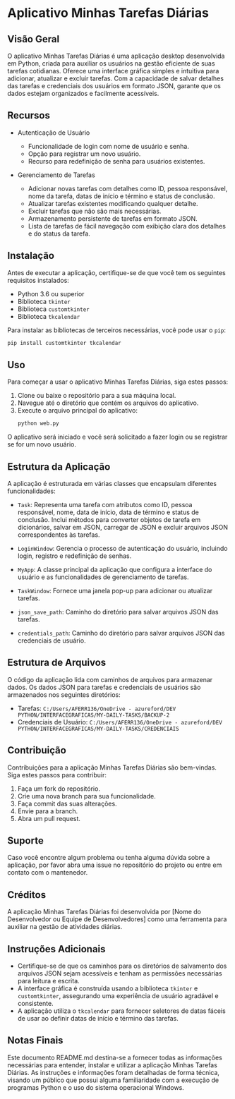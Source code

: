 # Aplicativo Minhas Tarefas Diárias

## Visão Geral

O aplicativo Minhas Tarefas Diárias é uma aplicação desktop desenvolvida em Python, criada para auxiliar os usuários na gestão eficiente de suas tarefas cotidianas. Oferece uma interface gráfica simples e intuitiva para adicionar, atualizar e excluir tarefas. Com a capacidade de salvar detalhes das tarefas e credenciais dos usuários em formato JSON, garante que os dados estejam organizados e facilmente acessíveis.

## Recursos

- Autenticação de Usuário
  - Funcionalidade de login com nome de usuário e senha.
  - Opção para registrar um novo usuário.
  - Recurso para redefinição de senha para usuários existentes.

- Gerenciamento de Tarefas
  - Adicionar novas tarefas com detalhes como ID, pessoa responsável, nome da tarefa, datas de início e término e status de conclusão.
  - Atualizar tarefas existentes modificando qualquer detalhe.
  - Excluir tarefas que não são mais necessárias.
  - Armazenamento persistente de tarefas em formato JSON.
  - Lista de tarefas de fácil navegação com exibição clara dos detalhes e do status da tarefa.

## Instalação

Antes de executar a aplicação, certifique-se de que você tem os seguintes requisitos instalados:

- Python 3.6 ou superior
- Biblioteca `tkinter`
- Biblioteca `customtkinter`
- Biblioteca `tkcalendar`

Para instalar as bibliotecas de terceiros necessárias, você pode usar o `pip`:

```bash
pip install customtkinter tkcalendar
```

## Uso

Para começar a usar o aplicativo Minhas Tarefas Diárias, siga estes passos:

1. Clone ou baixe o repositório para a sua máquina local.
2. Navegue até o diretório que contém os arquivos do aplicativo.
3. Execute o arquivo principal do aplicativo:
   ```bash
   python web.py
   ```

O aplicativo será iniciado e você será solicitado a fazer login ou se registrar se for um novo usuário.

## Estrutura da Aplicação

A aplicação é estruturada em várias classes que encapsulam diferentes funcionalidades:

- `Task`: Representa uma tarefa com atributos como ID, pessoa responsável, nome, data de início, data de término e status de conclusão. Inclui métodos para converter objetos de tarefa em dicionários, salvar em JSON, carregar de JSON e excluir arquivos JSON correspondentes às tarefas.

- `LoginWindow`: Gerencia o processo de autenticação do usuário, incluindo login, registro e redefinição de senhas.

- `MyApp`: A classe principal da aplicação que configura a interface do usuário e as funcionalidades de gerenciamento de tarefas.

- `TaskWindow`: Fornece uma janela pop-up para adicionar ou atualizar tarefas.

- `json_save_path`: Caminho do diretório para salvar arquivos JSON das tarefas.

- `credentials_path`: Caminho do diretório para salvar arquivos JSON das credenciais de usuário.

## Estrutura de Arquivos

O código da aplicação lida com caminhos de arquivos para armazenar dados. Os dados JSON para tarefas e credenciais de usuários são armazenados nos seguintes diretórios:

- Tarefas: `C:/Users/AFERR136/OneDrive - azureford/DEV PYTHON/INTERFACEGRAFICAS/MY-DAILY-TASKS/BACKUP-2`
- Credenciais de Usuário: `C:/Users/AFERR136/OneDrive - azureford/DEV PYTHON/INTERFACEGRAFICAS/MY-DAILY-TASKS/CREDENCIAIS`

## Contribuição

Contribuições para a aplicação Minhas Tarefas Diárias são bem-vindas. Siga estes passos para contribuir:

1. Faça um fork do repositório.
2. Crie uma nova branch para sua funcionalidade.
3. Faça commit das suas alterações.
4. Envie para a branch.
5. Abra um pull request.

## Suporte

Caso você encontre algum problema ou tenha alguma dúvida sobre a aplicação, por favor abra uma issue no repositório do projeto ou entre em contato com o mantenedor.

## Créditos

A aplicação Minhas Tarefas Diárias foi desenvolvida por [Nome do Desenvolvedor ou Equipe de Desenvolvedores] como uma ferramenta para auxiliar na gestão de atividades diárias.

## Instruções Adicionais

- Certifique-se de que os caminhos para os diretórios de salvamento dos arquivos JSON sejam acessíveis e tenham as permissões necessárias para leitura e escrita.
- A interface gráfica é construída usando a biblioteca `tkinter` e `customtkinter`, assegurando uma experiência de usuário agradável e consistente.
- A aplicação utiliza o `tkcalendar` para fornecer seletores de datas fáceis de usar ao definir datas de início e término das tarefas.

## Notas Finais

Este documento README.md destina-se a fornecer todas as informações necessárias para entender, instalar e utilizar a aplicação Minhas Tarefas Diárias. As instruções e informações foram detalhadas de forma técnica, visando um público que possui alguma familiaridade com a execução de programas Python e o uso do sistema operacional Windows.